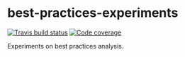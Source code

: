 # best-practices-experiments
[![Travis build status](https://travis-ci.com/src-d/best-practices-experiments.svg?branch=master)](https://travis-ci.com/src-d/best-practices-experiments)
[![Code coverage](https://codecov.io/github/src-d/best-practices-experiments/coverage.svg)](https://codecov.io/github/src-d/best-practices-experiments)

Experiments on best practices analysis.
